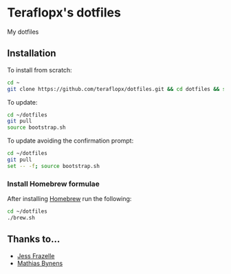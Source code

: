 # Teraflopx's dotfiles
My dotfiles

## Installation

To install from scratch:

```bash
cd ~
git clone https://github.com/teraflopx/dotfiles.git && cd dotfiles && source bootstrap.sh
```

To update:

```bash
cd ~/dotfiles
git pull
source bootstrap.sh
```

To update avoiding the confirmation prompt:

```bash
cd ~/dotfiles
git pull
set -- -f; source bootstrap.sh
```

### Install Homebrew formulae

After installing [Homebrew](http://brew.sh/) run the following:

```bash
cd ~/dotfiles
./brew.sh
```

## Thanks to…

* [Jess Frazelle](https://github.com/jfrazelle/dotfiles/)
* [Mathias Bynens](https://github.com/mathiasbynens/dotfiles/)
